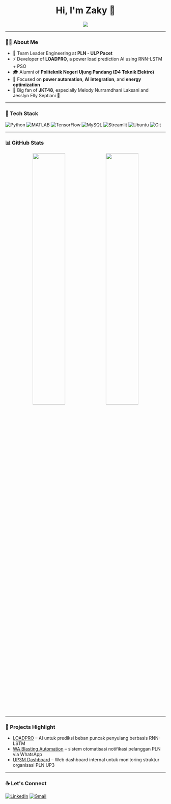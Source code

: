 <h1 align="center">Hi, I'm Zaky 👋</h1>

<p align="center">
  <img src="https://readme-typing-svg.demolab.com/?lines=Team+Leader+of+Engineering+at+PLN;RNN-LSTM+Developer+%F0%9F%9A%80;LOADPRO+Project+Owner;Enthusiast+of+JKT48%2C+AI%2C+and+Automation&center=true&width=500&height=45">
</p>

---

### 👨‍💻 About Me

- 🔌 Team Leader Engineering at **PLN - ULP Pacet**
- ⚡ Developer of **LOADPRO**, a power load prediction AI using RNN-LSTM + PSO
- 🎓 Alumni of **Politeknik Negeri Ujung Pandang (D4 Teknik Elektro)**
- 🎯 Focused on **power automation**, **AI integration**, and **energy optimization**
- 🎤 Big fan of **JKT48**, especially Melody Nurramdhani Laksani and Jesslyn Elly Septiani 💙

---

### 🚀 Tech Stack

![Python](https://img.shields.io/badge/Python-3.10-blue?logo=python)
![MATLAB](https://img.shields.io/badge/MATLAB-R2023a-orange?logo=Mathworks)
![TensorFlow](https://img.shields.io/badge/TensorFlow-2.x-FF6F00?logo=tensorflow)
![MySQL](https://img.shields.io/badge/MySQL-8.x-4479A1?logo=mysql)
![Streamlit](https://img.shields.io/badge/Streamlit-1.x-FF4B4B?logo=streamlit)
![Ubuntu](https://img.shields.io/badge/Ubuntu-22.04-E95420?logo=ubuntu)
![Git](https://img.shields.io/badge/Git-F05032?logo=git)

---

### 📊 GitHub Stats

<p align="center">
  <img src="https://github-readme-stats.vercel.app/api?username=emperorzaky&show_icons=true&theme=tokyonight&hide_border=true" width="45%"/>
  <img src="https://github-readme-streak-stats.herokuapp.com/?user=emperorzaky&theme=tokyonight&hide_border=true" width="45%"/>
</p>

---

### 🎯 Projects Highlight

- [LOADPRO](https://github.com/emperorzaky/loadpro) – AI untuk prediksi beban puncak penyulang berbasis RNN-LSTM
- [WA Blasting Automation](#) – sistem otomatisasi notifikasi pelanggan PLN via WhatsApp
- [UP3M Dashboard](#) – Web dashboard internal untuk monitoring struktur organisasi PLN UP3

---

### ☕ Let's Connect

[![LinkedIn](https://img.shields.io/badge/LinkedIn-Zaky%20-%230077B5?logo=linkedin&logoColor=white)](https://linkedin.com/in/zakypradikto)
[![Gmail](https://img.shields.io/badge/Gmail-emperorzaky%40gmail.com-D14836?logo=gmail&logoColor=white)](mailto:zakypradikto@gmail.com)

